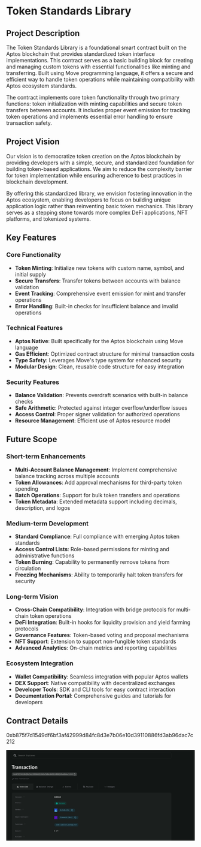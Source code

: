 # Token Standards Library

## Project Description

The Token Standards Library is a foundational smart contract built on the Aptos blockchain that provides standardized token interface implementations. This contract serves as a basic building block for creating and managing custom tokens with essential functionalities like minting and transferring. Built using Move programming language, it offers a secure and efficient way to handle token operations while maintaining compatibility with Aptos ecosystem standards.

The contract implements core token functionality through two primary functions: token initialization with minting capabilities and secure token transfers between accounts. It includes proper event emission for tracking token operations and implements essential error handling to ensure transaction safety.

## Project Vision

Our vision is to democratize token creation on the Aptos blockchain by providing developers with a simple, secure, and standardized foundation for building token-based applications. We aim to reduce the complexity barrier for token implementation while ensuring adherence to best practices in blockchain development.

By offering this standardized library, we envision fostering innovation in the Aptos ecosystem, enabling developers to focus on building unique application logic rather than reinventing basic token mechanics. This library serves as a stepping stone towards more complex DeFi applications, NFT platforms, and tokenized systems.

## Key Features

### Core Functionality
- **Token Minting**: Initialize new tokens with custom name, symbol, and initial supply
- **Secure Transfers**: Transfer tokens between accounts with balance validation
- **Event Tracking**: Comprehensive event emission for mint and transfer operations
- **Error Handling**: Built-in checks for insufficient balance and invalid operations

### Technical Features
- **Aptos Native**: Built specifically for the Aptos blockchain using Move language
- **Gas Efficient**: Optimized contract structure for minimal transaction costs
- **Type Safety**: Leverages Move's type system for enhanced security
- **Modular Design**: Clean, reusable code structure for easy integration

### Security Features
- **Balance Validation**: Prevents overdraft scenarios with built-in balance checks
- **Safe Arithmetic**: Protected against integer overflow/underflow issues
- **Access Control**: Proper signer validation for authorized operations
- **Resource Management**: Efficient use of Aptos resource model

## Future Scope

### Short-term Enhancements
- **Multi-Account Balance Management**: Implement comprehensive balance tracking across multiple accounts
- **Token Allowances**: Add approval mechanisms for third-party token spending
- **Batch Operations**: Support for bulk token transfers and operations
- **Token Metadata**: Extended metadata support including decimals, description, and logos

### Medium-term Development
- **Standard Compliance**: Full compliance with emerging Aptos token standards
- **Access Control Lists**: Role-based permissions for minting and administrative functions
- **Token Burning**: Capability to permanently remove tokens from circulation
- **Freezing Mechanisms**: Ability to temporarily halt token transfers for security

### Long-term Vision
- **Cross-Chain Compatibility**: Integration with bridge protocols for multi-chain token operations
- **DeFi Integration**: Built-in hooks for liquidity provision and yield farming protocols
- **Governance Features**: Token-based voting and proposal mechanisms
- **NFT Support**: Extension to support non-fungible token standards
- **Advanced Analytics**: On-chain metrics and reporting capabilities

### Ecosystem Integration
- **Wallet Compatibility**: Seamless integration with popular Aptos wallets
- **DEX Support**: Native compatibility with decentralized exchanges
- **Developer Tools**: SDK and CLI tools for easy contract interaction
- **Documentation Portal**: Comprehensive guides and tutorials for developers

## Contract Details

0xb875f7d1549df6bf3af42999d84fc8d3e7b06e10d39110886fd3ab96dac7c212

![alt text](image.png)